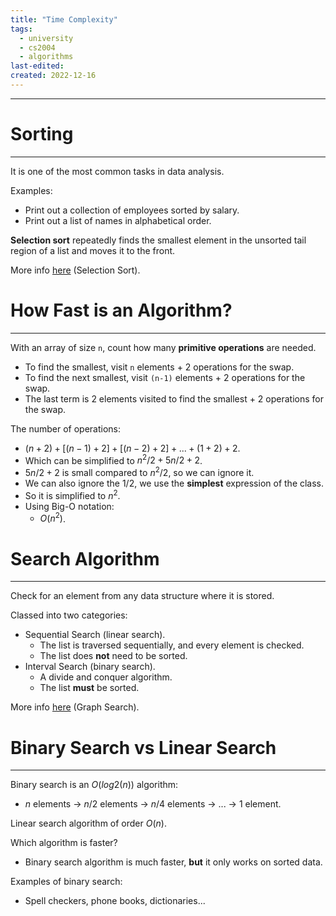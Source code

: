 ```yaml
---
title: "Time Complexity"
tags:
  - university
  - cs2004
  - algorithms
last-edited:
created: 2022-12-16
---
```

---
# Sorting
---
It is one of the most common tasks in data analysis.

Examples:
- Print out a collection of employees sorted by salary.
- Print out a list of names in alphabetical order.

**Selection sort** repeatedly finds the smallest element in the unsorted tail region of a list and moves it to the front.

More info [here](notes/university/selection-sort.md) (Selection Sort).

# How Fast is an Algorithm?
---
With an array of size `n`, count how many **primitive operations** are needed.

- To find the smallest, visit `n` elements + 2 operations for the swap.
- To find the next smallest, visit `(n-1)` elements + 2 operations for the swap.
- The  last term is 2 elements visited to find the smallest + 2 operations for the swap.

The number of operations:
- $(n+2) + [(n-1) + 2] + [(n-2) + 2] + ... + (1+2) + 2$.
- Which can be simplified to $n^2/2 + 5n/2 + 2$.
- $5n/2 + 2$ is small compared to $n^2/2$, so we can ignore it.
- We can also ignore the $1/2$, we use the **simplest** expression of the class.
- So it is simplified to $n^2$.
- Using Big-O notation:
    - $O(n^2)$.

# Search Algorithm
---
Check for an element from any data structure where it is stored.

Classed into two categories:
- Sequential Search (linear search).
    - The list is traversed sequentially, and every element is checked.
    - The list does **not** need to be sorted.
- Interval Search (binary search).
    - A divide and conquer algorithm.
    - The list **must** be sorted.

More info [here](notes/general/graphs.md) (Graph Search).

# Binary Search vs Linear Search
---
Binary search is an $O(log2(n))$ algorithm:
- $n$ elements -> $n/2$ elements -> $n/4$ elements -> ... -> 1 element.

Linear search algorithm of order $O(n)$.

Which algorithm is faster?
- Binary search algorithm is much faster, **but** it only works on sorted data.

Examples of binary search:
- Spell checkers, phone books, dictionaries...